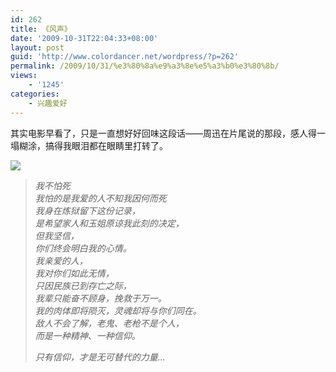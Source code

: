 ```yaml
---
id: 262
title: 《风声》
date: '2009-10-31T22:04:33+08:00'
layout: post
guid: 'http://www.colordancer.net/wordpress/?p=262'
permalink: /2009/10/31/%e3%80%8a%e9%a3%8e%e5%a3%b0%e3%80%8b/
views:
    - '1245'
categories:
    - 兴趣爱好
---
```


其实电影早看了，只是一直想好好回味这段话——周迅在片尾说的那段，感人得一塌糊涂，搞得我眼泪都在眼睛里打转了。

![](/blog/attachments/month_0910/x200910312236.jpg)

> *我不怕死*  
>  *我怕的是我爱的人不知我因何而死*  
>  *我身在炼狱留下这份记录，*  
>  *是希望家人和玉姐原谅我此刻的决定，*  
>  *但我坚信，*  
>  *你们终会明白我的心情。*  
>  *我亲爱的人，*  
>  *我对你们如此无情，*  
>  *只因民族已到存亡之际，*  
>  *我辈只能奋不顾身，挽救于万一。*  
>  *我的肉体即将陨灭，灵魂却将与你们同在。*  
>  *敌人不会了解，老鬼、老枪不是个人，*  
>  *而是一种精神、一种信仰。*
> 
> *只有信仰，才是无可替代的力量…*